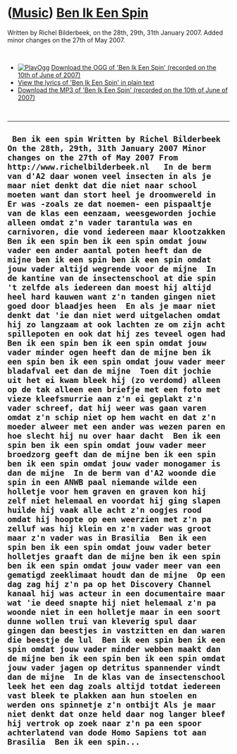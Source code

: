 # ([Music](Music.htm)) [Ben Ik Een Spin](SongBenIkEenSpin.htm)

Written by Richel Bilderbeek, on the 28th, 29th, 31th January 2007.
Added minor changes on the 27th of May 2007.

 

-   [![PlayOgg](http://static.fsf.org/playogg/Play_ogg_80x15.png "I support PlayOgg!")](http://playogg.org)
    [Download the OGG of 'Ben Ik Een Spin' (recorded on the 10th of June
    of 2007)](CD07_BenIkEenSpin20070610.ogg)
-   [View the lyrics of 'Ben Ik Een Spin' in plain
    text](SongBenIkEenSpin.txt)
-   [Download the MP3 of 'Ben Ik Een Spin' (recorded on the 10th of June
    of 2007)](CD07_BenIkEenSpin20070610.mp3)

 

  --------------------------------------------------------------------------------------------------------------------------------------------------------------------------------------------------------------------------------------------------------------------------------------------------------------------------------------------------------------------------------------------------------------------------------------------------------------------------------------------------------------------------------------------------------------------------------------------------------------------------------------------------------------------------------------------------------------------------------------------------------------------------------------------------------------------------------------------------------------------------------------------------------------------------------------------------------------------------------------------------------------------------------------------------------------------------------------------------------------------------------------------------------------------------------------------------------------------------------------------------------------------------------------------------------------------------------------------------------------------------------------------------------------------------------------------------------------------------------------------------------------------------------------------------------------------------------------------------------------------------------------------------------------------------------------------------------------------------------------------------------------------------------------------------------------------------------------------------------------------------------------------------------------------------------------------------------------------------------------------------------------------------------------------------------------------------------------------------------------------------------------------------------------------------------------------------------------------------------------------------------------------------------------------------------------------------------------------------------------------------------------------------------------------------------------------------------------------------------------------------------------------------------------------------------------------------------------------------------------------------------------------------------------------------------------------------------------------------------------------------------------------------------------------------------------------------------------------------------------------------------------------------------------------------------------------------------------------------------------------------------------------------------------------------
  ` Ben ik een spin Written by Richel Bilderbeek On the 28th, 29th, 31th January 2007 Minor changes on the 27th of May 2007 From http://www.richelbilderbeek.nl   In de berm van d'A2 daar wonen veel insecten in als je maar niet denkt dat die niet naar school moeten want dan stort heel je droomwereld in  Er was -zoals ze dat noemen- een pispaaltje van de klas een eenzaam, weesgeworden jochie alleen omdat z'n vader tarantula was en carnivoren, die vond iedereen maar klootzakken  Ben ik een spin ben ik een spin omdat jouw vader een ander aantal poten heeft dan de mijne ben ik een spin ben ik een spin omdat jouw vader altijd wegrende voor de mijne  In de kantine van de insectenschool at die spin 't zelfde als iedereen dan moest hij altijd heel hard kauwen want z'n tanden gingen niet goed door blaadjes heen  En als je maar niet denkt dat 'ie dan niet werd uitgelachen omdat hij zo langzaam at ook lachten ze om zijn acht spillepoten en ook dat hij zes teveel ogen had  Ben ik een spin ben ik een spin omdat jouw vader minder ogen heeft dan de mijne ben ik een spin ben ik een spin omdat jouw vader meer bladafval eet dan de mijne  Toen dit jochie uit het ei kwam bleek hij (zo verdomd) alleen op de tak alleen een briefje met een foto met vieze kleefsmurrie aan z'n ei geplakt z'n vader schreef, dat hij weer was gaan varen omdat z'n schip niet op hem wacht en dat z'n moeder alweer met een ander was wezen paren en hoe slecht hij nu over haar dacht  Ben ik een spin ben ik een spin omdat jouw vader meer broedzorg geeft dan de mijne ben ik een spin ben ik een spin omdat jouw vader monogamer is dan de mijne  In de berm van d'A2 woonde die spin in een ANWB paal niemande wilde een holletje voor hem graven en graven kon hij zelf niet helemaal en voordat hij ging slapen huilde hij vaak alle acht z'n oogjes rood omdat hij hoopte op een weerzien met z'n pa zelluf was hij klein en z'n vader was groot maar z'n vader was in Brasilia  Ben ik een spin ben ik een spin omdat jouw vader beter holletjes graaft dan de mijne ben ik een spin ben ik een spin omdat jouw vader meer van een gematigd zeeklimaat houdt dan de mijne  Op een dag zag hij z'n pa op het Discovery Channel kanaal hij was acteur in een documentaire maar wat 'ie deed snapte hij niet helemaal z'n pa woonde niet in een holletje maar in een soort dunne wollen trui van kleverig spul daar gingen dan beestjes in vastzitten en dan waren die beestje de lul  Ben ik een spin ben ik een spin omdat jouw vader minder webben maakt dan de mijne ben ik een spin ben ik een spin omdat jouw vader jagen op detritus spannender vindt dan de mijne  In de klas van de insectenschool leek het een dag zoals altijd totdat iedereen  vast bleek te plakken aan hun stoelen en werden ons spinnetje z'n ontbijt Als je maar niet denkt dat onze held daar nog langer bleef hij vertrok op zoek naar z'n pa een spoor achterlatend van dode Homo Sapiens tot aan Brasilia  Ben ik een spin...`
  --------------------------------------------------------------------------------------------------------------------------------------------------------------------------------------------------------------------------------------------------------------------------------------------------------------------------------------------------------------------------------------------------------------------------------------------------------------------------------------------------------------------------------------------------------------------------------------------------------------------------------------------------------------------------------------------------------------------------------------------------------------------------------------------------------------------------------------------------------------------------------------------------------------------------------------------------------------------------------------------------------------------------------------------------------------------------------------------------------------------------------------------------------------------------------------------------------------------------------------------------------------------------------------------------------------------------------------------------------------------------------------------------------------------------------------------------------------------------------------------------------------------------------------------------------------------------------------------------------------------------------------------------------------------------------------------------------------------------------------------------------------------------------------------------------------------------------------------------------------------------------------------------------------------------------------------------------------------------------------------------------------------------------------------------------------------------------------------------------------------------------------------------------------------------------------------------------------------------------------------------------------------------------------------------------------------------------------------------------------------------------------------------------------------------------------------------------------------------------------------------------------------------------------------------------------------------------------------------------------------------------------------------------------------------------------------------------------------------------------------------------------------------------------------------------------------------------------------------------------------------------------------------------------------------------------------------------------------------------------------------------------------------------------------------

